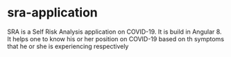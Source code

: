 # sra-application
SRA is a Self Risk Analysis application on COVID-19. It is build in Angular 8. It helps one to know his or her position on COVID-19 based on th symptoms that he or she is experiencing respectively
